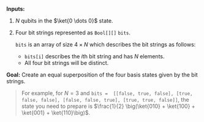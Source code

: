 **Inputs:**

1. $N$ qubits in the $\ket{0 \dots 0}$ state.
2. Four bit strings represented as `Bool[][]` `bits`.

    `bits` is an array of size $4 \times N$ which describes the bit strings as follows:
    - `bits[i]` describes the *i*th bit string and has $N$ elements.
    - All four bit strings will be distinct.

**Goal:** Create an equal superposition of the four basis states given by the bit strings.

> For example, for $N = 3$ and `bits =  [[false, true, false], [true, false, false], [false, false, true], [true, true, false]]`, the state you need to prepare is $\frac{1}{2} \big(\ket{010} + \ket{100} + \ket{001} + \ket{110}\big)$.
